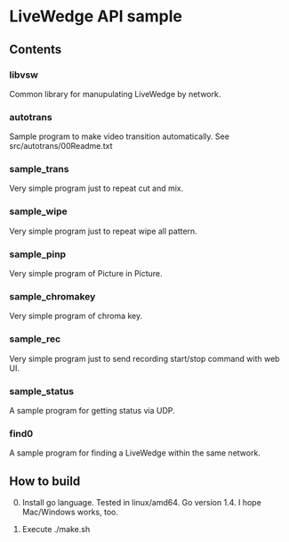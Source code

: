 # LiveWedge API sample

## Contents
### libvsw
Common library for manupulating LiveWedge by network.


### autotrans
Sample program to make video transition automatically. See src/autotrans/00Readme.txt

### sample_trans
Very simple program just to repeat cut and mix.

### sample_wipe
Very simple program just to repeat wipe all pattern. 

### sample_pinp
Very simple program of Picture in Picture. 

### sample_chromakey
Very simple program of chroma key. 

### sample_rec
Very simple program just to send recording start/stop command with web UI.

### sample_status
A sample program for getting status via UDP.

### find0
A sample program for finding a LiveWedge within the same network.

## How to build

0. Install go language.
Tested in linux/amd64. Go version 1.4. I hope Mac/Windows works, too.

1. Execute ./make.sh
